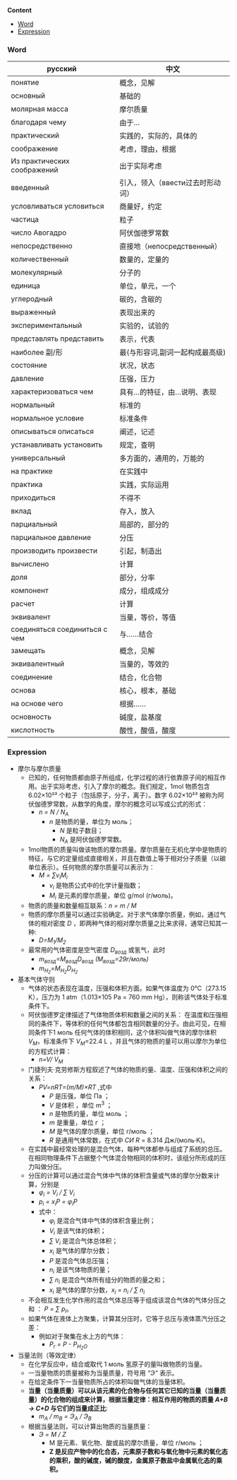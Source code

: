 **Content**
- [Word](#word)
- [Expression](#expression)

### Word

| русский                 | 中文              |
|-------------------------|-------------------|
| понятие                 | 概念，见解 |
| основный    		   	  | 基础的 |
| молярная масса  		  | 摩尔质量 |
| благодаря чему   		  | 由于… |
| практический    		  | 实践的，实际的，具体的 |
| соображение    		  | 考虑，理由，根据 |
| Из практических соображений | 出于实际考虑 |
| введенный    			  | 引入，领入（ввести过去时形动词） |
| условливаться условиться | 商量好，约定 |
| частица     			  | 粒子 |
| число Авогадро    	  | 阿伏伽德罗常数 |
| непосредственно   	  | 直接地（непосредственный） |
| количественный    	  | 数量的，定量的 |
| молекулярный  		  | 分子的 |
| единица     			  | 单位，单元，一个 |
| углеродный    		  | 碳的，含碳的 |
| выраженный    		  | 表现出来的 |
| экспериментальный    	  | 实验的，试验的 |
| представлять представить | 表示，代表 |
| наиболее 副/形  		  | 最(与形容词,副词一起构成最高级) |
| состояние   			  | 状况，状态 |
| давление    		      | 压强，压力 |
| характеризоваться чем   | 具有…的特征，由…说明、表现 |
| нормальный    		  | 标准的 |
| нормальное условие      | 标准条件 |
| описываться описаться   | 阐述，记述 |
| устанавливать установить | 规定，查明 |
| универсальный           | 多方面的，通用的，万能的 |
| на практике    		  | 在实践中 |
| практика    		      | 实践，实际运用 |
| приходиться     		  | 不得不 |
| вклад    				  | 存入，放入 |
| парциальный     		  | 局部的，部分的 |
| парциальное давление    | 分压 |
| производить произвести  | 引起，制造出 |
| вычислено     		  | 计算 |
| доля    				  | 部分，分率 |
| компонент    			  | 成分，组成成分 |
| расчет    			  | 计算 |
| эквивалент   			  | 当量，等价，等值 |
| соединяться соединиться с чем | 与……结合 |
| замещать    			  | 概念，见解 |
| эквивалентный   		  | 当量的，等效的 |
| соединение   			  | 结合，化合物 |
| основа    			  | 核心，根本，基础 |
| на основе чего   		  | 根据…… |
| основность   			  | 碱度，盐基度 |
| кислотность    		  | 酸性，酸值，酸度 |

### Expression

- 摩尔与摩尔质量
  - 已知的，任何物质都由原子所组成，化学过程的进行依靠原子间的相互作用。出于实际考虑，引入了摩尔的概念。我们规定，1mol 物质包含 6.02×10²³ 个粒子（包括原子，分子，离子）。数字 6.02×10²³ 被称为阿伏伽德罗常数，从数学的角度，摩尔的概念可以写成公式的形式：
    - *n = N / N<sub>A</sub>*
      - *n* 是物质的量，单位为 моль；
	    - *N* 是粒子数目；
	    - *N<sub>A</sub>* 是阿伏伽德罗常数。
  - 1mol物质的质量叫做该物质的摩尔质量。摩尔质量在无机化学中是物质的特征，与它的定量组成直接相关，并且在数值上等于相对分子质量（以碳单位表示）。任何物质的摩尔质量可以表示为：
    - *M = ∑v<sub>i</sub>M<sub>i</sub>*
      - *v<sub>i</sub>* 是物质公式中的化学计量指数；
      - *M<sub>i</sub>* 是元素的摩尔质量，单位 g/mol (г/моль)。
  - 物质的质量和数量相互联系：*n = m / M*
  - 物质的摩尔质量可以通过实验确定。对于求气体摩尔质量，例如，通过气体的相对密度 *D* ，即两种气体的相对摩尔质量之比来求得，通常已知其一种:
    - *D=M<sub>1</sub>/M<sub>2</sub>*
  - 最常用的气体密度是空气密度 *D<sub>возд</sub>* 或氢气，此时
    - *m<sub>возд</sub>=М<sub>возд</sub>D<sub>возд</sub> (М<sub>возд</sub>=29г/моль)*
    - *m<sub>H<sub>2</sub></sub>=М<sub>H<sub>2</sub></sub>D<sub>H<sub>2</sub></sub>*
- 基本气体守则
  - 气体的状态表现在温度，压强和体积方面。如果气体温度为 0℃（273.15 K），压力为 1 atm（1.013×105 Pa = 760 mm Hg），则称该气体处于标准条件下。
  - 阿伏伽德罗定律描述了气体物质体积和数量之间的关系： 在温度和压强相同的条件下，等体积的任何气体都包含相同数量的分子。由此可见，在相同条件下1 моль 任何气体的体积相同，这个体积叫做气体的摩尔体积 *V<sub>M</sub>*，标准条件下 *V<sub>M</sub>*=22.4 L ，并且气体的物质的量可以用以摩尔为单位的方程式计算：
    - *n=V/ V<sub>M</sub>*
  - 门捷列夫·克劳修斯方程叙述了气体的物质的量、温度、压强和体积之间的关系：
	- *PV=nRT=(m/M)×RT* ,式中
	  - *P* 是压强，单位 Па ；
	  - *V* 是体积 ，单位 m<sup>3</sup> ；
	  - *n* 是物质的量，单位 моль ；
	  - *m* 是重量，单位 г ；
	  - *M* 是气体的摩尔质量，单位 г/моль ；
	  - *R* 是通用气体常数，在式中 *СИ R* = 8.314 Дж/(моль·K)。
  - 在实践中最经常处理的是混合气体，每种气体都参与组成了系统的总压。在相同物理条件下占据整个气体混合物相同的体积时，该组分所形成的压力叫做分压。
  - 分压的计算可以通过混合气体中气体的体积含量或气体的摩尔分数来计算，分别是
    - *φ<sub>i</sub> = V<sub>i</sub> / ∑ V<sub>i</sub>*
    - *p<sub>i</sub> = x<sub>i</sub>P = φ<sub>i</sub>P*
    - 式中：
	  - *φ<sub>i</sub>* 是混合气体中气体的体积含量比例；
	  - *V<sub>i</sub>* 是该气体的体积；
	  - *∑ V<sub>i</sub>* 是混合气体总体积；
	  - *x<sub>i</sub>* 是气体的摩尔分数；
	  - *P* 是混合气体总压强；
	  - *n<sub>i</sub>* 是该气体物质的量；
	  - *∑ n<sub>i</sub>* 是混合气体所有组分的物质的量之和；
	  - *x<sub>i</sub>* 是气体的摩尔分数，*x<sub>i</sub> = n<sub>i</sub> / ∑ n<sub>i</sub>*
  - 不会相互发生化学作用的混合气体总压等于组成该混合气体的气体分压之和 ： *P = ∑ p<sub>i</sub>*。
  - 如果气体在液体上方聚集，计算其分压时，它等于总压与液体蒸汽分压之差：
    - 例如对于聚集在水上方的气体：
      - *P<sub>r</sub> = P - P<sub>H<sub>2</sub>O</sub>*
- 当量法则（等效定律）
  - 在化学反应中，结合或取代 1 моль 氢原子的量叫做物质的当量。
  - 一当量物质的质量被称为当量质量，符号用 *“Э”* 表示。
  - 在给定条件下一当量物质所占的体积叫做气体的当量体积。
  - **当量（当量质量）可以从该元素的化合物与任何其它已知的当量（当量质量）的化合物的组成来计算，根据当量定律：相互作用的物质的质量 *A+B → C+D* 与它们的当量成正比**:
    - *m<sub>A</sub> / m<sub>B</sub> = Э<sub>A</sub> / Э<sub>B</sub>*
  - 根据当量法则，可以计算出物质的当量质量：
    - *Э = M / Z*
	  - M 是元素、氧化物、酸或盐的摩尔质量，单位 г/моль ；
	  - **Z 是反应产物中的化合态，元素原子数和与氧化物中元素的氧化态的乘积，酸的碱度，碱的酸度，金属原子数盐中金属氧化态的乘积。**